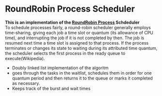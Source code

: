 # RoundRobin Process Scheduler
<b>This is an implementation of the <a href="https://en.wikipedia.org/wiki/Round-robin_scheduling#:~:text=To%20schedule%20processes%20fairly%2C%20a,is%20assigned%20to%20that%20process.">RoundRobin Process</a> Schdeduler</b><br>
To schedule processes fairly, a round-robin scheduler generally employs time-sharing, giving each job a time slot or quantum (its allowance of CPU time), and interrupting the job if it is not completed by then. The job is resumed next time a time slot is assigned to that process. If the process terminates or changes its state to waiting during its attributed time quantum, the scheduler selects the first process in the ready queue to execute(Wikipedia).
<ul>
  <li>Doubly linked list implementation of the algoritm</li>
  <li>goes through the tasks in the waitlist, schedules them in order for one quantum period and then returns it to the queue or marks it completed as necessary.</li>
  <li>Keeps track of the burst and wait times</li>
